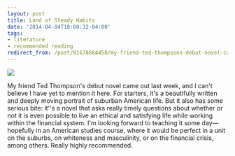 ```yaml
---
layout: post
title: Land of Steady Habits
date: '2014-04-04T10:00:32-04:00'
tags:
- literature
- recommended reading
redirect_from: /post/81678684458/my-friend-ted-thompsons-debut-novel-came-out-last/
---
```


![](http://craigeley.github.io/images/habits.jpg)

My friend Ted Thompson's debut novel came out last week, and I can't believe I have yet to mention it here. For starters, it's a beautifully written and deeply moving portrait of suburban American life. But it also has some serious bite: it''s a novel that asks really timely questions about whether or not it is even possible to live an ethical and satisfying life while working within the financial system. I'm looking forward to teaching it some day—hopefully in an American studies course, where it would be perfect in a unit on the suburbs, on whiteness and masculinity, or on the financial crisis, among others. Really highly recommended.